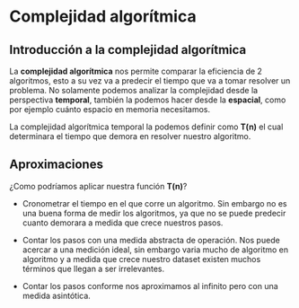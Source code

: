 # Complejidad algorítmica

## Introducción a la complejidad algorítmica

La **complejidad algorítmica** nos permite comparar la eficiencia de 2 algoritmos, esto a su vez va a predecir el tiempo que va a tomar resolver un problema. No solamente podemos analizar la complejidad desde la perspectiva **temporal**, también la podemos hacer desde la **espacial**, como por ejemplo cuánto espacio en memoria necesitamos.

La complejidad algorítmica temporal la podemos definir como **T(n)** el cual determinara el tiempo que demora en resolver nuestro algoritmo.

## Aproximaciones

¿Como podríamos aplicar nuestra función **T(n)**?

* Cronometrar el tiempo en el que corre un algoritmo. Sin embargo no es una buena forma de medir los algoritmos, ya que no se puede predecir cuanto demorara a medida que crece nuestros pasos.

* Contar los pasos con una medida abstracta de operación. Nos puede acercar a una medición ideal, sin embargo varia mucho de algoritmo en algoritmo y a medida que crece nuestro dataset existen muchos términos que llegan a ser irrelevantes.

* Contar los pasos conforme nos aproximamos al infinito pero con una medida asintótica.

